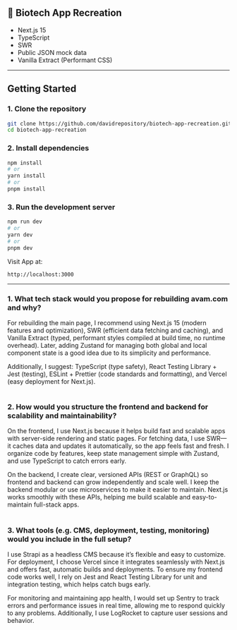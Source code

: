 ## 🔬 Biotech App Recreation

- Next.js 15
- TypeScript
- SWR
- Public JSON mock data
- Vanilla Extract (Performant CSS)

---

## Getting Started

### 1. Clone the repository

```bash
git clone https://github.com/davidrepository/biotech-app-recreation.git
cd biotech-app-recreation
```

### 2. Install dependencies

```bash
npm install
# or
yarn install
# or
pnpm install
```

### 3. Run the development server

```bash
npm run dev
# or
yarn dev
# or
pnpm dev
```

Visit App at:

```
http://localhost:3000
```

---

### 1. What tech stack would you propose for rebuilding avam.com and why?

For rebuilding the main page, I recommend using Next.js 15 (modern features and optimization), SWR (efficient data fetching and caching), and Vanilla Extract (typed, performant styles compiled at build time, no runtime overhead). Later, adding Zustand for managing both global and local component state is a good idea due to its simplicity and performance.

Additionally, I suggest: TypeScript (type safety), React Testing Library + Jest (testing), ESLint + Prettier (code standards and formatting), and Vercel (easy deployment for Next.js).

#

### 2. How would you structure the frontend and backend for scalability and maintainability?

On the frontend, I use Next.js because it helps build fast and scalable apps with server-side rendering and static pages. For fetching data, I use SWR—it caches data and updates it automatically, so the app feels fast and fresh. I organize code by features, keep state management simple with Zustand, and use TypeScript to catch errors early.

On the backend, I create clear, versioned APIs (REST or GraphQL) so frontend and backend can grow independently and scale well. I keep the backend modular or use microservices to make it easier to maintain. Next.js works smoothly with these APIs, helping me build scalable and easy-to-maintain full-stack apps.

#

### 3. What tools (e.g. CMS, deployment, testing, monitoring) would you include in the full setup?

I use Strapi as a headless CMS because it’s flexible and easy to customize. For deployment, I choose Vercel since it integrates seamlessly with Next.js and offers fast, automatic builds and deployments. To ensure my frontend code works well, I rely on Jest and React Testing Library for unit and integration testing, which helps catch bugs early.

For monitoring and maintaining app health, I would set up Sentry to track errors and performance issues in real time, allowing me to respond quickly to any problems. Additionally, I use LogRocket to capture user sessions and behavior.
